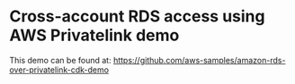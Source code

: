 # Cross-account RDS access using AWS Privatelink demo

This demo can be found at: https://github.com/aws-samples/amazon-rds-over-privatelink-cdk-demo
